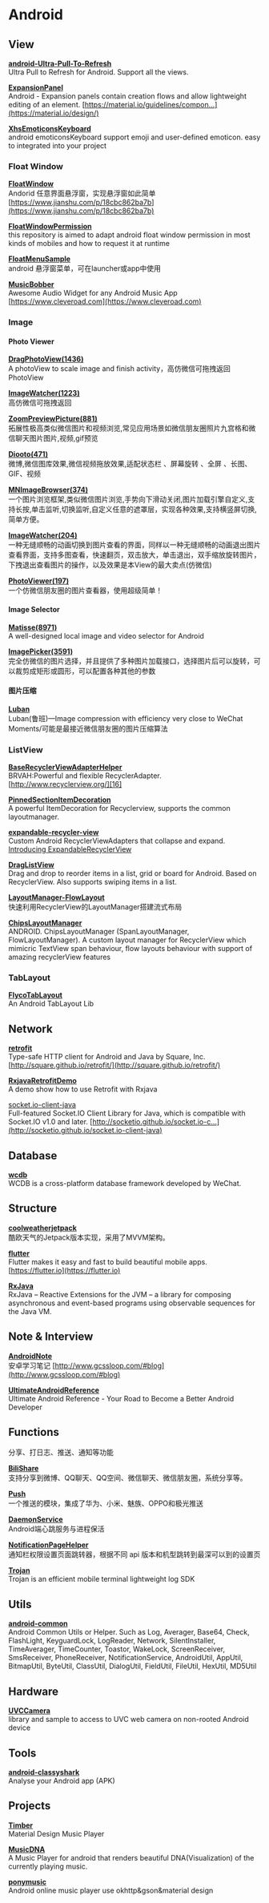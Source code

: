 
# Android


## View
[**android-Ultra-Pull-To-Refresh**][39]  
Ultra Pull to Refresh for Android. Support all the views.  

[**ExpansionPanel**][20]  
Android - Expansion panels contain creation flows and allow lightweight editing of an element. [https://material.io/guidelines/compon…](https://material.io/design/)  

[**XhsEmoticonsKeyboard**][26]  
android emoticonsKeyboard support emoji and user-defined emoticon. easy to integrated into your project  


### Float Window
[**FloatWindow**][3]  
Andorid 任意界面悬浮窗，实现悬浮窗如此简单 [https://www.jianshu.com/p/18cbc862ba7b](https://www.jianshu.com/p/18cbc862ba7b)  

[**FloatWindowPermission**][24]  
this repository is aimed to adapt android float window permission in most kinds of mobiles and how to request it at runtime  

[**FloatMenuSample**][25]  
android 悬浮窗菜单，可在launcher或app中使用  

[**MusicBobber**][17]  
Awesome Audio Widget for any Android Music App [https://www.cleveroad.com](https://www.cleveroad.com)  


### Image

#### Photo Viewer
[**DragPhotoView(1436)**][34]  
A photoView to scale image and finish activity，高仿微信可拖拽返回PhotoView  

[**ImageWatcher(1223)**][38]  
高仿微信可拖拽返回  

[**ZoomPreviewPicture(881)**][19]  
拓展性极高类似微信图片和视频浏览,常见应用场景如微信朋友圈照片九宫格和微信聊天图片图片,视频,gif预览  

[**Diooto(471)**][36]  
微博,微信图库效果,微信视频拖放效果,适配状态栏 、屏幕旋转 、全屏 、长图、GIF、视频  

[**MNImageBrowser(374)**][44]  
一个图片浏览框架,类似微信图片浏览,手势向下滑动关闭,图片加载引擎自定义,支持长按,单击监听,切换监听,自定义任意的遮罩层，实现各种效果,支持横竖屏切换,简单方便。  

[**ImageWatcher(204)**][46]  
一种无缝顺畅的动画切换到图片查看的界面，同样以一种无缝顺畅的动画退出图片查看界面，支持多图查看，快速翻页，双击放大，单击退出，双手缩放旋转图片，下拽退出查看图片的操作，以及效果是本View的最大卖点(仿微信)  

[**PhotoViewer(197)**][14]  
一个仿微信朋友圈的图片查看器，使用超级简单！  

#### Image Selector
[**Matisse(8971)**][41]  
A well-designed local image and video selector for Android  

[**ImagePicker(3591)**][18]  
完全仿微信的图片选择，并且提供了多种图片加载接口，选择图片后可以旋转，可以裁剪成矩形或圆形，可以配置各种其他的参数  

#### 图片压缩
[**Luban**][35]  
Luban(鲁班)—Image compression with efficiency very close to WeChat Moments/可能是最接近微信朋友圈的图片压缩算法  


### ListView
[**BaseRecyclerViewAdapterHelper**][15]  
BRVAH:Powerful and flexible RecyclerAdapter. [http://www.recyclerview.org/][16]  

[**PinnedSectionItemDecoration**][12]  
A powerful ItemDecoration for Recyclerview, supports the common layoutmanager.  

[**expandable-recycler-view**][9]  
Custom Android RecyclerViewAdapters that collapse and expand. [Introducing ExpandableRecyclerView][10]  

[**DragListView**][13]  
Drag and drop to reorder items in a list, grid or board for Android. Based on RecyclerView. Also supports swiping items in a list.  

[**LayoutManager-FlowLayout**][1]  
快速利用RecyclerView的LayoutManager搭建流式布局  

[**ChipsLayoutManager**][11]  
ANDROID. ChipsLayoutManager (SpanLayoutManager, FlowLayoutManager). A custom layout manager for RecyclerView which mimicric TextView span behaviour, flow layouts behaviour with support of amazing recyclerView features  


### TabLayout
[**FlycoTabLayout**][4]  
An Android TabLayout Lib  


## Network
[**retrofit**][45]  
Type-safe HTTP client for Android and Java by Square, Inc. [http://square.github.io/retrofit/](http://square.github.io/retrofit/)  

[**RxjavaRetrofitDemo**][43]  
A demo show how to use Retrofit with Rxjava  

[socket.io-client-java][32]  
Full-featured Socket.IO Client Library for Java, which is compatible with Socket.IO v1.0 and later. [http://socketio.github.io/socket.io-c…](http://socketio.github.io/socket.io-client-java)  


## Database
[**wcdb**][5]  
WCDB is a cross-platform database framework developed by WeChat.  


## Structure
[**coolweatherjetpack**][8]  
酷欧天气的Jetpack版本实现，采用了MVVM架构。  

[**flutter**][28]  
Flutter makes it easy and fast to build beautiful mobile apps. [https://flutter.io](https://flutter.io)  

[**RxJava**][6]  
RxJava – Reactive Extensions for the JVM – a library for composing asynchronous and event-based programs using observable sequences for the Java VM.  


## Note & Interview
[**AndroidNote**][23]  
安卓学习笔记 [http://www.gcssloop.com/#blog](http://www.gcssloop.com/#blog)  

[**UltimateAndroidReference**][42]  
Ultimate Android Reference - Your Road to Become a Better Android Developer  


## Functions
分享、打日志、推送、通知等功能

[**BiliShare**][2]  
支持分享到微博、QQ聊天、QQ空间、微信聊天、微信朋友圈，系统分享等。  

[**Push**][21]  
一个推送的模块，集成了华为、小米、魅族、OPPO和极光推送  

[**DaemonService**][22]  
Android端心跳服务与进程保活  

[**NotificationPageHelper**][29]  
通知栏权限设置页面跳转器，根据不同 api 版本和机型跳转到最深可以到的设置页  

[**Trojan**][33]  
Trojan is an efficient mobile terminal lightweight log SDK  


## Utils
[**android-common**][40]  
Android Common Utils or Helper. Such as Log, Averager, Base64, Check, FlashLight, KeyguardLock, LogReader, Network, SilentInstaller, TimeAverager, TimeCounter, Toastor, WakeLock, ScreenReceiver, SmsReceiver, PhoneReceiver, NotificationService, AndroidUtil, AppUtil, BitmapUtil, ByteUtil, ClassUtil, DialogUtil, FieldUtil, FileUtil, HexUtil, MD5Util  


## Hardware
[**UVCCamera**][37]  
library and sample to access to UVC web camera on non-rooted Android device  


## Tools
[**android-classyshark**][31]  
Analyse your Android app (APK)  

## Projects
[**Timber**][7]  
Material Design Music Player  

[**MusicDNA**][27]  
A Music Player for android that renders beautiful DNA(Visualization) of the currently playing music.  

[**ponymusic**][30]  
Android online music player use okhttp&gson&material design  




[1]: https://github.com/xiangcman/LayoutManager-FlowLayout
[2]: https://github.com/bilibili/BiliShare
[3]: https://github.com/yhaolpz/FloatWindow
[4]: https://github.com/H07000223/FlycoTabLayout
[5]: https://github.com/Tencent/wcdb
[6]: https://github.com/ReactiveX/RxJava
[7]: https://github.com/naman14/Timber
[8]: https://github.com/guolindev/coolweatherjetpack
[9]: https://github.com/thoughtbot/expandable-recycler-view
[10]: https://thoughtbot.com/blog/introducing-expandablerecyclerview
[11]: https://github.com/BelooS/ChipsLayoutManager
[12]: https://github.com/oubowu/PinnedSectionItemDecoration
[13]: https://github.com/woxblom/DragListView
[14]: https://github.com/wanglu1209/PhotoViewer
[15]: https://github.com/CymChad/BaseRecyclerViewAdapterHelper
[16]: http://www.recyclerview.org/
[17]: https://github.com/Cleveroad/MusicBobber
[18]: https://github.com/jeasonlzy/ImagePicker
[19]: https://github.com/yangchaojiang/ZoomPreviewPicture
[20]: https://github.com/florent37/ExpansionPanel
[21]: https://github.com/Luomingbear/Push
[22]: https://github.com/sunfusheng/DaemonService
[23]: https://github.com/GcsSloop/AndroidNote
[24]: https://github.com/zhaozepeng/FloatWindowPermission
[25]: https://github.com/crosg/FloatMenuSample
[26]: https://github.com/w446108264/XhsEmoticonsKeyboard
[27]: https://github.com/harjot-oberai/MusicDNA
[28]: https://github.com/flutter/flutter
[29]: https://github.com/Labmem003/NotificationPageHelper
[30]: https://github.com/wangchenyan/ponymusic
[31]: https://github.com/google/android-classyshark
[32]: https://github.com/socketio/socket.io-client-java
[33]: https://github.com/eleme/Trojan
[34]: https://github.com/githubwing/DragPhotoView
[35]: https://github.com/Curzibn/Luban
[36]: https://github.com/moyokoo/Diooto
[37]: https://github.com/saki4510t/UVCCamera
[38]: https://github.com/iielse/ImageWatcher
[39]: https://github.com/liaohuqiu/android-Ultra-Pull-To-Refresh
[40]: https://github.com/litesuits/android-common
[41]: https://github.com/zhihu/Matisse
[42]: https://github.com/aritraroy/UltimateAndroidReference
[43]: https://github.com/tough1985/RxjavaRetrofitDemo
[44]: https://github.com/maning0303/MNImageBrowser
[45]: https://github.com/square/retrofit
[46]: https://github.com/byc4426/ImageWatcher